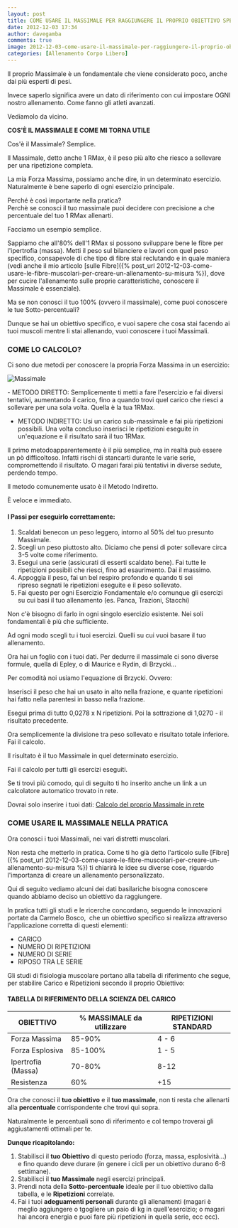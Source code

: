 ```yaml
---
layout: post
title: COME USARE IL MASSIMALE PER RAGGIUNGERE IL PROPRIO OBIETTIVO SPECIFICO
date: 2012-12-03 17:34
author: davegamba
comments: true
image: 2012-12-03-come-usare-il-massimale-per-raggiungere-il-proprio-obiettivo-specifico.jpg
categories: [Allenamento Corpo Libero]
---
```



Il proprio Massimale è un fondamentale che viene considerato poco, anche dai più esperti di pesi.

Invece saperlo significa avere un dato di riferimento con cui impostare OGNI nostro allenamento. Come fanno gli atleti avanzati.

Vediamolo da vicino.

**COS'È IL MASSIMALE E COME MI TORNA UTILE**

Cos'è il Massimale? Semplice.

Il Massimale, detto anche 1 RMax, è il peso più alto che riesco a sollevare per una ripetizione completa.

La mia Forza Massima, possiamo anche dire, in un determinato esercizio.
Naturalmente è bene saperlo di ogni esercizio principale.

Perché è così importante nella pratica?  
Perchè se conosci il tuo massimale puoi decidere con precisione a che percentuale del tuo 1 RMax allenarti.

Facciamo un esempio semplice.

Sappiamo che all'80% dell'1 RMax si possono sviluppare bene le fibre per l'ipertrofia (massa).
Metti il peso sul bilanciere e lavori con quel peso specifico, consapevole di che tipo di fibre stai reclutando e in quale maniera (vedi anche il mio articolo [sulle Fibre]({% post_url 2012-12-03-come-usare-le-fibre-muscolari-per-creare-un-allenamento-su-misura %}), dove per cucire l'allenamento sulle proprie caratteristiche, conoscere il Massimale è essenziale).

Ma se non conosci il tuo 100% (ovvero il massimale), come puoi conoscere le tue Sotto-percentuali?

Dunque se hai un obiettivo specifico, e vuoi sapere che cosa stai facendo ai tuoi muscoli mentre li stai allenando, vuoi conoscere i tuoi Massimali.

### COME LO CALCOLO?

Ci sono due metodi per conoscere la propria Forza Massima in un esercizio:

![Massimale]({{site.images_root}}2012-12-03-come-usare-il-massimale-per-raggiungere-il-proprio-obiettivo-specifico-1.jpg)

​- METODO DIRETTO: Semplicemente ti metti a fare l'esercizio e fai diversi tentativi, aumentando il carico, fino a quando trovi quel carico che riesci a sollevare per una sola volta. Quella è la tua 1RMax.
- METODO INDIRETTO: Usi un carico sub-massimale e fai più ripetizioni possibili. Una volta concluso inserisci le ripetizioni eseguite in un'equazione e il risultato sarà il tuo 1RMax.

Il primo metodoapparentemente è il più semplice, ma in realtà può essere un pò difficoltoso. Infatti rischi di stancarti durante le varie serie, compromettendo il risultato. O magari farai più tentativi in diverse sedute, perdendo tempo.

Il metodo comunemente usato è il Metodo Indiretto.

È veloce e immediato.
 
#### I Passi per eseguirlo correttamente:

1.	Scaldati benecon un peso leggero​, intorno al 50% del tuo presunto Massimale.
2.	Scegli un peso piuttosto alto. Diciamo che pensi di poter sollevare circa 3-5 volte come riferimento.
3.	Esegui una serie (assicurati di esserti scaldato bene).
	Fai tutte le ripetizioni possibili che riesci, fino ad esaurimento. Dai il massimo.
4.	Appoggia il peso, fai un bel respiro profondo e quando ti sei ripreso segnati le ripetizioni eseguite e il peso sollevato.
5.	Fai questo per ogni Esercizio Fondamentale e/o comunque gli esercizi su cui basi il tuo allenamento (es. Panca, Trazioni, Stacchi)

Non c'è bisogno di farlo in ogni singolo esercizio esistente. Nei soli fondamentali è più che sufficiente.

​Ad ogni modo scegli tu i tuoi esercizi. Quelli su cui vuoi basare il tuo allenamento.

Ora hai un foglio con i tuoi dati. Per dedurre il massimale ci sono diverse formule, quella di Epley, o di Maurice e Rydin, di Brzycki...

Per comodità noi usiamo l'equazione di Brzycki. Ovvero:

Inserisci il peso che hai un usato in alto nella frazione, e quante ripetizioni hai fatto nella parentesi in basso nella frazione.

Esegui prima di tutto 0,0278 x N ripetizioni. Poi la sottrazione di 1,0270 - il risultato precedente.

Ora semplicemente la divisione tra peso sollevato e risultato totale inferiore.
Fai il calcolo.

Il risultato è il tuo Massimale in quel determinato esercizio.

Fai il calcolo per tutti gli esercizi eseguiti.

Se ti trovi più comodo, qui di seguito ti ho inserito anche un link a un calcolatore automatico trovato in rete.

Dovrai solo inserire i tuoi dati: [Calcolo del proprio Massimale in rete](http://www.exrx.net/Calculators/OneRepMax.html)

### COME USARE IL MASSIMALE NELLA PRATICA

Ora conosci i tuoi Massimali, nei vari distretti muscolari.

Non resta che metterlo in pratica. Come ti ho già detto l'articolo sulle [Fibre]({% post_url 2012-12-03-come-usare-le-fibre-muscolari-per-creare-un-allenamento-su-misura %}) ti chiarirà le idee su diverse cose, riguardo l'importanza di creare un allenamento personalizzato.

Qui di seguito vediamo alcuni dei dati basilariche bisogna conoscere quando abbiamo deciso un obiettivo da raggiungere.

In pratica tutti gli studi e le ricerche concordano, seguendo le innovazioni portate da Carmelo Bosco,  che un obiettivo specifico si realizza attraverso l'applicazione corretta di questi elementi:

- CARICO
- NUMERO DI RIPETIZIONI
- NUMERO DI SERIE
- RIPOSO TRA LE SERIE

Gli studi di fisiologia muscolare portano alla tabella di riferimento che segue, per stabilire Carico e Ripetizioni secondo il proprio Obiettivo:

#### TABELLA DI RIFERIMENTO DELLA SCIENZA DEL CARICO

|     OBIETTIVO      | % MASSIMALE da utilizzare | RIPETIZIONI STANDARD |
|--------------------|---------------------------|----------------------|
| Forza Massima      | 85-90%                    | 4 - 6                |
| Forza Esplosiva    | 85-100%                   | 1 - 5                |
| Ipertrofia (Massa) | 70-80%                    | 8-12                 |
| Resistenza         | 60%                       | +15                  |

Ora che conosci il **tuo obiettivo** e il **tuo massimale**, non ti resta che allenarti alla **percentuale** corrispondente che trovi qui sopra.

Naturalmente le percentuali sono di riferimento e col tempo troverai gli aggiustamenti ottimali per te.  

**Dunque ricapitolando:**  
  
1.	Stabilisci il **tuo Obiettivo** di questo periodo (forza, massa, esplosività...) e fino quando deve durare (in genere i cicli per un obiettivo durano 6-8 settimane).
2.	Stabilisci il **tuo Massimale** negli esercizi principali.
3.	Prendi nota della **Sotto-percentuale** ideale per il tuo obiettivo dalla tabella, e le **Ripetizioni** correlate.
4.	Fai i tuoi **adeguamenti personali** durante gli allenamenti (magari è meglio aggiungere o tgogliere un paio di kg in quell'esercizio; o magari hai ancora energia e puoi fare più ripetizioni in quella serie, ecc ecc).